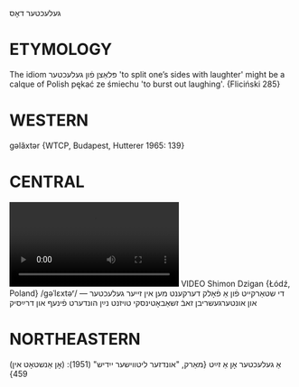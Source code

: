 געלעכטער
דאָס

ETYMOLOGY
===========
The idiom פּלאַצן פֿון געלעכטער 'to split one’s sides with laughter' might be a calque of Polish pękać ze śmiechu 'to burst out laughing'.
{Fliciński 285}


WESTERN
========

gəlăxtər {WTCP, Budapest, Hutterer 1965: 139}

CENTRAL
========

![](https://ia801508.us.archive.org/24/items/FilmLexicon/Dzigan-DiShtarkaytFunAFolkDerkentMenInZeyerGelekhter-UnUntergeshribnZevZhabotinskiToyzntNaynHundertFinefUnDraysik.mp4)
VIDEO Shimon Dzigan {Łódź, Poland}
/gəˈlɛxtəʳ/
די שטאַרקייט פֿון אַ פֿאָלק דערקענט מען אין זייער געלעכטער — און אונטערגעשריבן זאבֿ זשאַבאָטינסקי טויזנט נײַן הונדערט פֿינעף און דרײַסיק

NORTHEASTERN
==============

(אָן אַנשטאָט אין) אַ געלעכטער אָן אַ זײַט
{מאַרק, "אונדזער ליטווישער ייִדיש" (1951): 459}
